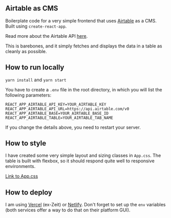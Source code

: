 ## Airtable as CMS

Boilerplate code for a very simple frontend that uses [Airtable](https://airtable.com/) as a CMS. Built using `create-react-app`.  

Read more about the Airtable API [here](https://airtable.com/api).

This is barebones, and it simply fetches and displays the data in a table as cleanly as possible.

## How to run locally

`yarn install` and `yarn start`


You have to create a `.env` file in the root directory, in which you will list the following parameters: 

```
REACT_APP_AIRTABLE_API_KEY=YOUR_AIRTABLE_KEY
REACT_APP_AIRTABLE_API_URL=https://api.airtable.com/v0
REACT_APP_AIRTABLE_BASE=YOUR_AIRTABLE_BASE_ID
REACT_APP_AIRTABLE_TABLE=YOUR_AIRTABLE_TAB_NAME
```

If you change the details above, you need to restart your server.

## How to style
I have created some very simple layout and sizing classes in `App.css`. The table is built with flexbox, so it should respond quite well to responsive environments. 

[Link to App.css](https://github.com/Kallirroi/airtable_as_cms/blob/a74765ff50d81f57a625c2f8da03e81da854a2b4/src/App.css#L57)

## How to deploy
I am using [Vercel](https://vercel.com/) (ex-Zeit) or [Netlify](https://app.netlify.com/). Don't forget to set up the `env` variables (both services offer a way to do that on their platform GUI).